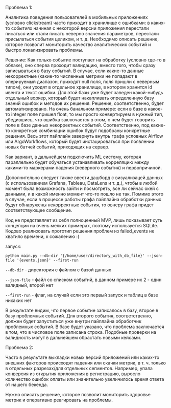 Проблема 1:

Аналитика поведения пользователей в мобильных приложениях (условно clickstream) часто приходит в хранилище с ошибками: в каких-то событиях начиная с некоторой версии приложения перестали писаться или стали писать неверно значения параметров, перестали присылаться события целиком, и т. д.
Необходимо описать решение, которое позволит мониторить качество аналитических событий и быстро локализировать проблемы.

Решение:
Как только событие поступает на обработку (условно где-то в облаке), оно сперва проходит валидацию, вместо того, чтобы сразу записываться в базу событий. В случае, если какие-то данные некорректные (какие-то численные метрики не попадают в оперируемый диапазон, приходят null поля, поля пришли с неверным типом), они уходят в отдельное хранилище, в котором хранится id ивента и текст ошибки. Для этой базы уже будет заведен какой-нибудь отдельный воркер, который будет накапливать определенную базу знаний ошибок и методов их решения. Решение, соответственно, будет автоматизировано. На очень банальном примере: если в базе в какое-то integer поле пришел float, то мы просто конвертируем в нужный тип, убедившись, что ошибка заключается в этом, о чем будет говорить поле в базе данных некорректных событий. Соответственно, под какие-то конкретные комбинации ошибок будут подобраны конкретные решения. 
Весь этот пайплайн завернуть внутрь графа условных Airflow или ArgoWorkflows, который будет инстацироваться при появлении новых батчей событий, приходящих на сервер.

Как вариант, в дальнейшем подключить ML систему, которая параллельно будет обучаться устанавливать корреляцию между какими-то маркерами падения (неверного события) и первопричиной.

Дополнительно следует также ввести дашборд с визуализацей данных (с использованием Grafana, Tableau, DataLens и т. д.), чтобы в любой момент была возможность зайти и посмотреть, все ли сейчас окей с данными, и в какой именно момент что-то пошло не так. Помимо этого в случае, если в процессе работы графа пайплайна обработки данных будут обнаружены некорректные события, то овнеру графа придет соответствующее сообщение.

Код не представляет из себя полноценный MVP, лишь показывает суть концепции на очень мелких примерах, поэтому используется SQLite. Кодово реализовать прототип решения проблем из failed_events не хватило времени, к сожалению :(

запуск:

`python main.py --db-dir '{/home/user/directory_with_db_file}' --json-file '{events.json}' --first-run`


`--db-dir` - директория с файлом с базой данных

`--json-file` - файл со списком событий, в данном примере их 2 - один валидный, второй нет

`--first-run` - флаг, на случай если это первый запуск и таблиц в базе никаких нет

В результате видим, что первое событие записалось в базу, второе в базу проблемных событий. Для второго события, соответственно, должен будет запуститься уже внутри пайплайна обработчик проблемных событий. В базе будет указано, что проблема заключается в том, что в числовое поле записана строка. Подобные проверки на валидность могут в дальнейшем обрастать новыми кейсами.


Проблема 2:

Часто в результате выкладки новых версий приложений или каких-то внешних факторов происходят падения или скачки метрик, в т. ч. только в отдельных разрезах/для отдельных сегментов. Например, упала конверсия из открытия приложения в регистрацию, выросло количество ошибок оплаты или значительно увеличилось время ответа от нашего бекенда. 

Нужно описать решение, которое позволит мониторить здоровье метрик и оперативно реагировать на проблемы.


